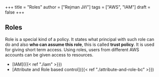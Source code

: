 +++ 
title = "Roles"
author = ["Rejman Jiří"]
tags = ["AWS", "IAM"]
draft = false
+++ 
## Roles 
Role is a special kind of a policy. It states what principal with such role can do and also **who can assume this role**, this is called **trust policy**. It is used for giving short term access. Using roles, users from different AWS accounts can be given access to resources.

- [IAM]({{< ref "./iam" >}})
- [Attribute and Role based control]({{< ref "./attribute-and-role-bc" >}})
